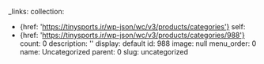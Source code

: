 _links:
  collection:
  - {href: 'https://tinysports.ir/wp-json/wc/v3/products/categories'}
  self:
  - {href: 'https://tinysports.ir/wp-json/wc/v3/products/categories/988'}
count: 0
description: ''
display: default
id: 988
image: null
menu_order: 0
name: Uncategorized
parent: 0
slug: uncategorized

